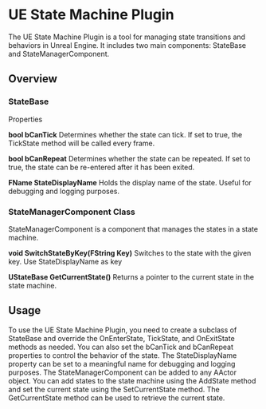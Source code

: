 # UE State Machine Plugin 

The UE State Machine Plugin is a tool for managing state transitions and behaviors in Unreal Engine. It includes two main components: StateBase and StateManagerComponent.  

## Overview
### StateBase
Properties

**bool bCanTick** Determines whether the state can tick. If set to true, the TickState method will be called every frame.

**bool bCanRepeat** Determines whether the state can be repeated. If set to true, the state can be re-entered after it has been exited.

**FName StateDisplayName** Holds the display name of the state. Useful for debugging and logging purposes.

### StateManagerComponent Class
StateManagerComponent is a component that manages the states in a state machine.  

**void SwitchStateByKey(FString Key)** Switches to the state with the given key. Use StateDisplayName as key

**UStateBase GetCurrentState()** Returns a pointer to the current state in the state machine.


## Usage
To use the UE State Machine Plugin, you need to create a subclass of StateBase and override the OnEnterState, TickState, and OnExitState methods as needed. You can also set the bCanTick and bCanRepeat properties to control the behavior of the state. The StateDisplayName property can be set to a meaningful name for debugging and logging purposes.  The StateManagerComponent can be added to any AActor object. You can add states to the state machine using the AddState method and set the current state using the SetCurrentState method. The GetCurrentState method can be used to retrieve the current state.
